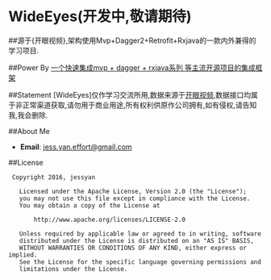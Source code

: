 # WideEyes(开发中,敬请期待)
##源于{开眼视频},架构使用Mvp+Dagger2+Retrofit+Rxjava的一款内外兼得的学习项目. 

##Power By 
[一个快速集成mvp + dagger + rxjava系列 等主流开源项目的集成框架](https://github.com/JessYanCoding/MVPArms)


##Statement
[WideEyes]仅作学习交流所用,数据来源于[开眼视频](http://www.wandoujia.com/eyepetizer),数据接口均属于非正常渠道获取,请勿用于商业用途,所有权利供原作公司拥有,如有侵权,请告知我,我会删除.

##About Me 
* **Email**: jess.yan.effort@gmail.com

##License
```
 Copyright 2016, jessyan   
  
   Licensed under the Apache License, Version 2.0 (the "License");
   you may not use this file except in compliance with the License.
   You may obtain a copy of the License at 

       http://www.apache.org/licenses/LICENSE-2.0  

   Unless required by applicable law or agreed to in writing, software
   distributed under the License is distributed on an "AS IS" BASIS,
   WITHOUT WARRANTIES OR CONDITIONS OF ANY KIND, either express or implied.
   See the License for the specific language governing permissions and
   limitations under the License. 
```
